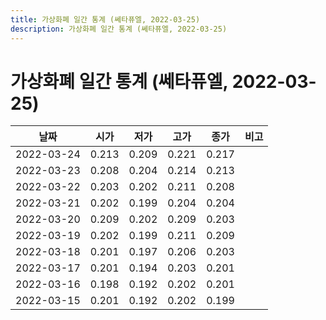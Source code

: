 ```yaml
---
title: 가상화폐 일간 통계 (쎄타퓨엘, 2022-03-25)
description: 가상화폐 일간 통계 (쎄타퓨엘, 2022-03-25)
---
```


가상화폐 일간 통계 (쎄타퓨엘, 2022-03-25)
===

|날짜|시가|저가|고가|종가|비고|
|--|--|--|--|--|--|
|2022-03-24|0.213|0.209|0.221|0.217|    |
|2022-03-23|0.208|0.204|0.214|0.213|    |
|2022-03-22|0.203|0.202|0.211|0.208|    |
|2022-03-21|0.202|0.199|0.204|0.204|    |
|2022-03-20|0.209|0.202|0.209|0.203|    |
|2022-03-19|0.202|0.199|0.211|0.209|    |
|2022-03-18|0.201|0.197|0.206|0.203|    |
|2022-03-17|0.201|0.194|0.203|0.201|    |
|2022-03-16|0.198|0.192|0.202|0.201|    |
|2022-03-15|0.201|0.192|0.202|0.199|    |
